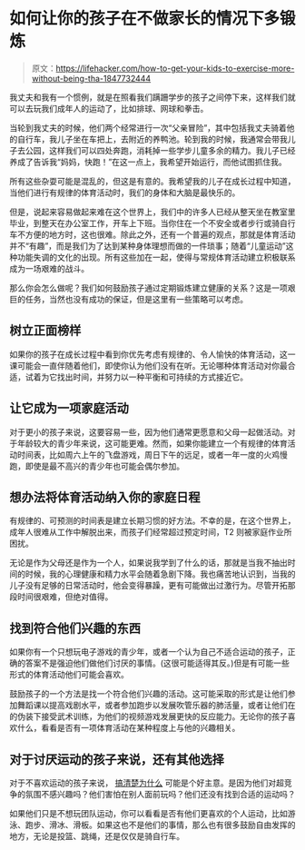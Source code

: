 # 如何让你的孩子在不做家长的情况下多锻炼

> 原文：<https://lifehacker.com/how-to-get-your-kids-to-exercise-more-without-being-tha-1847732444>

我丈夫和我有一个惯例，就是在照看我们蹒跚学步的孩子之间停下来，这样我们就可以去玩我们成年人的运动了，比如排球、网球和拳击。



当轮到我丈夫的时候，他们两个经常进行一次“父亲冒险”，其中包括我丈夫骑着他的自行车，我儿子坐在车把上，去附近的养鸭池。轮到我的时候，我通常会带我儿子去公园，这样我们可以四处奔跑，消耗掉一些学步儿童多余的精力。我儿子已经养成了告诉我“妈妈，快跑！”在这一点上，我希望开始运行，而他试图抓住我。

所有这些杂耍可能是混乱的，但这是有意的。我希望我的儿子在成长过程中知道，当他们进行有规律的体育活动时，我们的身体和大脑是最快乐的。

但是，说起来容易做起来难在这个世界上，我们中的许多人已经从整天坐在教室里毕业，到整天在办公室工作，开车上下班。当你住在一个不安全或者步行或骑自行车不方便的地方时，这也很难。除此之外，还有一个普遍的观点，那就是体育活动并不“有趣”，而是我们为了达到某种身体理想而做的一件琐事；随着“儿童运动”这种功能失调的文化的出现。所有这些加在一起，使得与常规体育活动建立积极联系成为一场艰难的战斗。

那么你会怎么做呢？我们如何鼓励孩子通过定期锻炼建立健康的关系？这是一项艰巨的任务，当然也没有成功的保证，但是这里有一些策略可以考虑。

## **树立正面榜样**

如果你的孩子在成长过程中看到你优先考虑有规律的、令人愉快的体育活动，这一课可能会一直伴随着他们，即使你认为他们没有在听。无论哪种体育活动对你最合适，试着为它找出时间，并努力以一种平衡和可持续的方式接近它。

## **让它成为一项家庭活动**

对于更小的孩子来说，这要容易一些，因为他们通常更愿意和父母一起做活动。对于年龄较大的青少年来说，这可能更难。然而，如果你能建立一个有规律的体育活动时间表，比如周六上午的飞盘游戏，周日下午的远足，或者一年一度的火鸡慢跑，即使是最不高兴的青少年也可能会偶尔参加。

## **想办法将体育活动纳入你的家庭日程**

有规律的、可预测的时间表是建立长期习惯的好方法。不幸的是，在这个世界上，成年人很难从工作中解脱出来，而孩子们经常超过预定时间，T2 则被家庭作业所困扰。

无论是作为父母还是作为一个人，如果说我学到了什么的话，那就是当我不抽出时间的时候，我的心理健康和精力水平会随着急剧下降。我也痛苦地认识到，当我的儿子没有足够的日常活动时，他会变得暴躁，更有可能做出过激行为。尽管开拓那段时间很艰难，但绝对值得。

## **找到符合他们兴趣的东西**

如果你有一个只想玩电子游戏的青少年，或者一个认为自己不适合运动的孩子，正确的答案不是强迫他们做他们讨厌的事情。(这很可能适得其反。)但是有可能一些形式的体育活动他们可能会喜欢。

鼓励孩子的一个方法是找一个符合他们兴趣的活动。这可能采取的形式是让他们参加舞蹈课以提高戏剧水平，或者参加跑步以发展吹管乐器的肺活量，或者让他们在的伪装下接受武术训练，为他们的视频游戏发展更快的反应能力。无论你的孩子喜欢什么，看看是否有一项体育活动在某种程度上与他的兴趣相关。

## 对于讨厌运动的孩子来说，还有其他选择

对于不喜欢运动的孩子来说， [搞清楚为什么](https://kidshealth.org/en/parents/hate-sports.html) 可能是个好主意。是因为他们对超竞争的氛围不感兴趣吗？他们害怕在别人面前玩吗？他们还没有找到合适的运动吗？

如果他们只是不想玩团队运动，你可以看看是否有他们更喜欢的个人运动，比如游泳、跑步、滑冰、滑板。如果这也不是他们的事情，那么也有很多鼓励自由发挥的地方，无论是投篮、跳绳，还是仅仅是骑自行车。